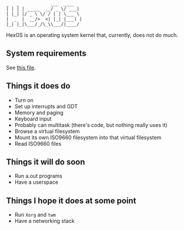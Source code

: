 ```
_   _            ___  ____  
| | | | _____  __/ _ \/ ___|
| |_| |/ _ \ \/ / | | \___ \
|  _  |  __/>  <| |_| |___) |
|_| |_|\___/_/\_\\___/|____/
```

HexOS is an operating system kernel that, currently, does not do much.

## System requirements
See [this file](REQUIREMENTS.md).

## Things it does do
* Turn on
* Set up interrupts and GDT
* Memory and paging
* Keyboard input
* Probably can multitask (there's code, but nothing really uses it)
* Browse a virtual filesystem
* Mount its own ISO9660 filesystem into that virtual filesystem
* Read ISO9660 files

## Things it will do soon
* Run a.out programs
* Have a userspace

## Things I hope it does at some point
* Run `Xorg` and `twm`
* Have a networking stack
